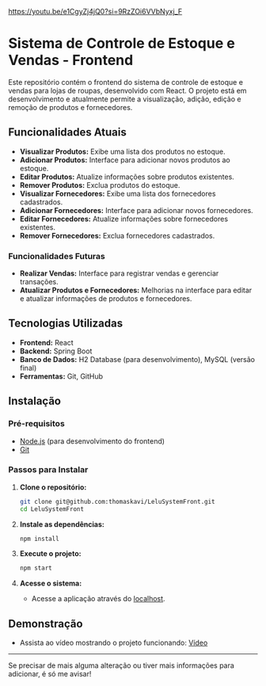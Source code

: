 https://youtu.be/e1CgyZj4jQ0?si=9RzZOi6VVbNyxj_F

# Sistema de Controle de Estoque e Vendas - Frontend

Este repositório contém o frontend do sistema de controle de estoque e vendas para lojas de roupas, desenvolvido com React. O projeto está em desenvolvimento e atualmente permite a visualização, adição, edição e remoção de produtos e fornecedores.

## Funcionalidades Atuais

- **Visualizar Produtos:** Exibe uma lista dos produtos no estoque.
- **Adicionar Produtos:** Interface para adicionar novos produtos ao estoque.
- **Editar Produtos:** Atualize informações sobre produtos existentes.
- **Remover Produtos:** Exclua produtos do estoque.
- **Visualizar Fornecedores:** Exibe uma lista dos fornecedores cadastrados.
- **Adicionar Fornecedores:** Interface para adicionar novos fornecedores.
- **Editar Fornecedores:** Atualize informações sobre fornecedores existentes.
- **Remover Fornecedores:** Exclua fornecedores cadastrados.

### Funcionalidades Futuras

- **Realizar Vendas:** Interface para registrar vendas e gerenciar transações.
- **Atualizar Produtos e Fornecedores:** Melhorias na interface para editar e atualizar informações de produtos e fornecedores.

## Tecnologias Utilizadas

- **Frontend:** React
- **Backend:** Spring Boot
- **Banco de Dados:** H2 Database (para desenvolvimento), MySQL (versão final)
- **Ferramentas:** Git, GitHub

## Instalação

### Pré-requisitos

- [Node.js](https://nodejs.org/) (para desenvolvimento do frontend)
- [Git](https://git-scm.com/)

### Passos para Instalar

1. **Clone o repositório:**
   ```bash
   git clone git@github.com:thomaskavi/LeluSystemFront.git
   cd LeluSystemFront
   ```

2. **Instale as dependências:**
   ```bash
   npm install
   ```

3. **Execute o projeto:**
   ```bash
   npm start
   ```

4. **Acesse o sistema:**
   - Acesse a aplicação através do [localhost](http://localhost:3000).

## Demonstração

- Assista ao vídeo mostrando o projeto funcionando: [Vídeo](https://youtu.be/zKvSOXkv5SE)

---

Se precisar de mais alguma alteração ou tiver mais informações para adicionar, é só me avisar!
